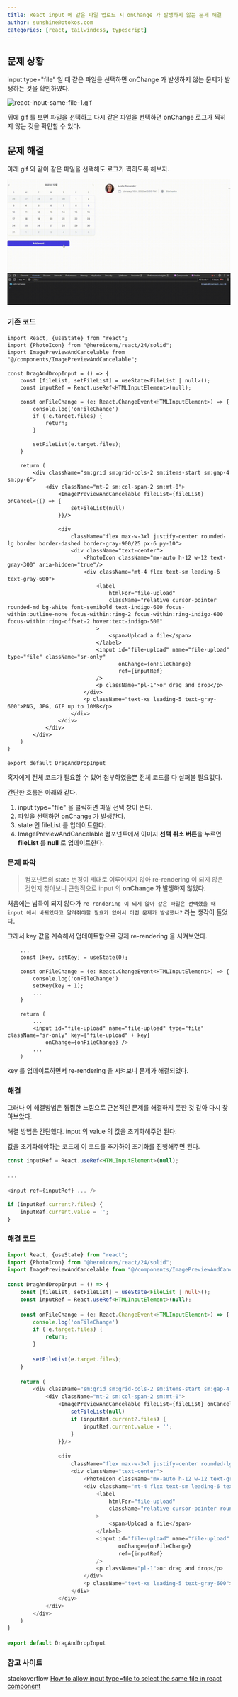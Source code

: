 ```yaml
---
title: React input 에 같은 파일 업로드 시 onChange 가 발생하지 않는 문제 해결
author: sunshine@ptokos.com
categories: [react, tailwindcss, typescript]
---
```


## 문제 상황
input type="file" 일 때 같은 파일을 선택하면 onChange 가 발생하지 않는 문제가 발생하는 것을 확인하였다.

![react-input-same-file-1.gif](/assets/img/react/react-input-same-file-1.gif)

위에 gif 를 보면 파일을 선택하고 다시 같은 파일을 선택하면 onChange 로그가 찍히지 않는 것을 확인할 수 있다.

## 문제 해결
아래 gif 와 같이 같은 파일을 선택해도 로그가 찍히도록 해보자.

![react-input-same-file-2.gif](/assets/img/react/react-input-same-file-2.gif)

### 기존 코드

```tsx
import React, {useState} from "react";
import {PhotoIcon} from "@heroicons/react/24/solid";
import ImagePreviewAndCancelable from "@/components/ImagePreviewAndCancelable";

const DragAndDropInput = () => {
    const [fileList, setFileList] = useState<FileList | null>();
    const inputRef = React.useRef<HTMLInputElement>(null);

    const onFileChange = (e: React.ChangeEvent<HTMLInputElement>) => {
        console.log('onFileChange')
        if (!e.target.files) {
            return;
        }

        setFileList(e.target.files);
    }

    return (
        <div className="sm:grid sm:grid-cols-2 sm:items-start sm:gap-4 sm:py-6">
            <div className="mt-2 sm:col-span-2 sm:mt-0">
                <ImagePreviewAndCancelable fileList={fileList} onCancel={() => {
                    setFileList(null)
                }}/>

                <div
                    className="flex max-w-3xl justify-center rounded-lg border border-dashed border-gray-900/25 px-6 py-10">
                    <div className="text-center">
                        <PhotoIcon className="mx-auto h-12 w-12 text-gray-300" aria-hidden="true"/>
                        <div className="mt-4 flex text-sm leading-6 text-gray-600">
                            <label
                                htmlFor="file-upload"
                                className="relative cursor-pointer rounded-md bg-white font-semibold text-indigo-600 focus-within:outline-none focus-within:ring-2 focus-within:ring-indigo-600 focus-within:ring-offset-2 hover:text-indigo-500"
                            >
                                <span>Upload a file</span>
                            </label>
                            <input id="file-upload" name="file-upload" type="file" className="sr-only"
                                   onChange={onFileChange}
                                   ref={inputRef}
                            />
                            <p className="pl-1">or drag and drop</p>
                        </div>
                        <p className="text-xs leading-5 text-gray-600">PNG, JPG, GIF up to 10MB</p>
                    </div>
                </div>
            </div>
        </div>
    )
}

export default DragAndDropInput
```

혹자에게 전체 코드가 필요할 수 있어 첨부하였을뿐 전체 코드를 다 살펴볼 필요없다.

간단한 흐름은 아래와 같다.
1. input type="file" 을 클릭하면 파일 선택 창이 뜬다.
2. 파일을 선택하면 onChange 가 발생한다.
3. state 인 fileList 를 업데이트한다.
4. ImagePreviewAndCancelable 컴포넌트에서 이미지 **선택 취소 버튼**을 누르면 **fileList** 를 **null** 로 업데이트한다.

### 문제 파악
> 컴포넌트의 state 변경이 제대로 이루어지지 않아 re-rendering 이 되지 않은 것인지 찾아보니 근원적으로 input 의 **onChange 가 발생하지 않았다**.

처음에는 납득이 되지 않다가 `re-rendering 이 되지 않아 같은 파일은 선택했을 때 input 에서 바뀌었다고 알려줘야할 필요가 없어서 이런 문제가 발생했나?` 라는 생각이 들었다.

그래서 key 값을 계속해서 업데이트함으로 강제 re-rendering 을 시켜보았다.

```tsx
    ...
    const [key, setKey] = useState(0);

    const onFileChange = (e: React.ChangeEvent<HTMLInputElement>) => {
        console.log('onFileChange')
        setKey(key + 1);
        ...
    }
    
    return (
        ...
        <input id="file-upload" name="file-upload" type="file" className="sr-only" key={"file-upload" + key}
            onChange={onFileChange} />
        ...
    )

```

key 를 업데이트하면서 re-rendering 을 시켜보니 문제가 해결되었다.


### 해결
그러나 이 해결방법은 찝찝한 느낌으로 근본적인 문제를 해결하지 못한 것 같아 다시 찾아보았다.

해결 방법은 간단했다. input 의 value 의 값을 초기화해주면 된다.

값을 초기화해야하는 코드에 이 코드를 추가하여 초기화를 진행해주면 된다.
```typescript
const inputRef = React.useRef<HTMLInputElement>(null);

...

<input ref={inputRef} ... />
````

```typescript
if (inputRef.current?.files) {
    inputRef.current.value = '';
}
```

### 해결 코드
```typescript
import React, {useState} from "react";
import {PhotoIcon} from "@heroicons/react/24/solid";
import ImagePreviewAndCancelable from "@/components/ImagePreviewAndCancelable";

const DragAndDropInput = () => {
    const [fileList, setFileList] = useState<FileList | null>();
    const inputRef = React.useRef<HTMLInputElement>(null);

    const onFileChange = (e: React.ChangeEvent<HTMLInputElement>) => {
        console.log('onFileChange')
        if (!e.target.files) {
            return;
        }

        setFileList(e.target.files);
    }

    return (
        <div className="sm:grid sm:grid-cols-2 sm:items-start sm:gap-4 sm:py-6">
            <div className="mt-2 sm:col-span-2 sm:mt-0">
                <ImagePreviewAndCancelable fileList={fileList} onCancel={() => {
                    setFileList(null)
                    if (inputRef.current?.files) {
                        inputRef.current.value = '';
                    }
                }}/>

                <div
                    className="flex max-w-3xl justify-center rounded-lg border border-dashed border-gray-900/25 px-6 py-10">
                    <div className="text-center">
                        <PhotoIcon className="mx-auto h-12 w-12 text-gray-300" aria-hidden="true"/>
                        <div className="mt-4 flex text-sm leading-6 text-gray-600">
                            <label
                                htmlFor="file-upload"
                                className="relative cursor-pointer rounded-md bg-white font-semibold text-indigo-600 focus-within:outline-none focus-within:ring-2 focus-within:ring-indigo-600 focus-within:ring-offset-2 hover:text-indigo-500"
                            >
                                <span>Upload a file</span>
                            </label>
                            <input id="file-upload" name="file-upload" type="file" className="sr-only"
                                   onChange={onFileChange}
                                   ref={inputRef}
                            />
                            <p className="pl-1">or drag and drop</p>
                        </div>
                        <p className="text-xs leading-5 text-gray-600">PNG, JPG, GIF up to 10MB</p>
                    </div>
                </div>
            </div>
        </div>
    )
}

export default DragAndDropInput

```


### 참고 사이트
stackoverflow [How to allow input type=file to select the same file in react component](https://stackoverflow.com/questions/39484895/how-to-allow-input-type-file-to-select-the-same-file-in-react-component) 
